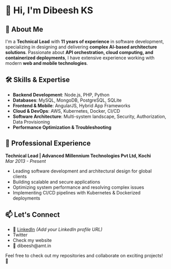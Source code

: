 # 👋 Hi, I'm Dibeesh KS

## 🚀 About Me

I'm a **Technical Lead** with **11 years of experience** in software development, specializing in designing and delivering **complex AI-based architecture solutions**. Passionate about **API orchestration, cloud computing, and containerized deployments**, I have extensive experience working with modern **web and mobile technologies**.

## 🛠 Skills & Expertise

- **Backend Development**: Node.js, PHP, Python
- **Databases**: MySQL, MongoDB, PostgreSQL, SQLite
- **Frontend & Mobile**: AngularJS, Hybrid App Frameworks
- **Cloud & DevOps**: AWS, Kubernetes, Docker, CI/CD
- **Software Architecture**: Multi-system landscape, Security, Authorization, Data Provisioning
- **Performance Optimization & Troubleshooting**

## 💼 Professional Experience

**Technical Lead | Advanced Millennium Technologies Pvt Ltd, Kochi**\
*Mar 2013 - Present*

- Leading software development and architectural design for global clients
- Building scalable and secure applications
- Optimizing system performance and resolving complex issues
- Implementing CI/CD pipelines with Kubernetes & Dockerized deployments

## 📫 Let's Connect

- 🔗 [LinkedIn](https://www.linkedin.com/) *(Add your LinkedIn profile URL)*
- Twitter 
- Check my website 
- 📧 dibeesh\@amt.in

Feel free to check out my repositories and collaborate on exciting projects! 🚀

